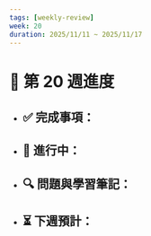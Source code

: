 ```yaml
---
tags: [weekly-review]
week: 20
duration: 2025/11/11 ~ 2025/11/17
---
```


# 📅 第 20 週進度

- ✅ **完成事項：**
  - 

- 🚧 **進行中：**
  - 

- 🔍 **問題與學習筆記：**
  - 

- ⏳ **下週預計：**
  - 
